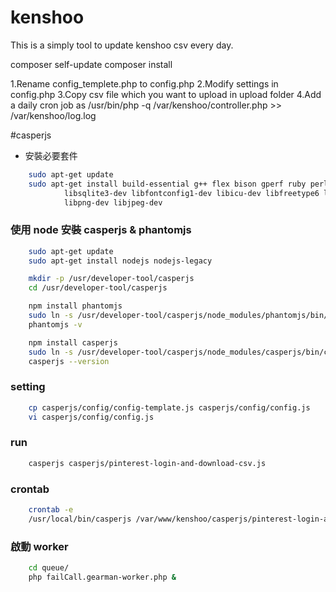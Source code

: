 # kenshoo
This is a simply tool to update kenshoo csv every day.

composer self-update
composer install

1.Rename config_templete.php to config.php
2.Modify settings in config.php
3.Copy csv file which you want to upload in upload folder
4.Add a daily cron job as /usr/bin/php -q /var/kenshoo/controller.php >> /var/kenshoo/log.log

#casperjs
- 安裝必要套件
```sh
    sudo apt-get update
    sudo apt-get install build-essential g++ flex bison gperf ruby perl \
            libsqlite3-dev libfontconfig1-dev libicu-dev libfreetype6 libssl-dev \
            libpng-dev libjpeg-dev
```

### 使用 node 安裝 casperjs & phantomjs
```sh
    sudo apt-get update
    sudo apt-get install nodejs nodejs-legacy

    mkdir -p /usr/developer-tool/casperjs
    cd /usr/developer-tool/casperjs

    npm install phantomjs
    sudo ln -s /usr/developer-tool/casperjs/node_modules/phantomjs/bin/phantomjs  /usr/bin/phantomjs
    phantomjs -v

    npm install casperjs
    sudo ln -s /usr/developer-tool/casperjs/node_modules/casperjs/bin/casperjs  /usr/local/bin/casperjs
    casperjs --version
```

### setting
```sh
    cp casperjs/config/config-template.js casperjs/config/config.js
    vi casperjs/config/config.js
```

### run
```sh
    casperjs casperjs/pinterest-login-and-download-csv.js
```

### crontab
```sh
    crontab -e
    /usr/local/bin/casperjs /var/www/kenshoo/casperjs/pinterest-login-and-download-csv.js >> /var/www/kenshoo/tmp/casperjs.log
```

### 啟動 worker
```sh
    cd queue/
    php failCall.gearman-worker.php &
```
